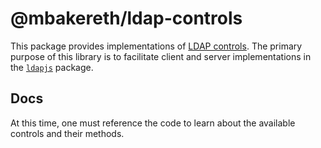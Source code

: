 # @mbakereth/ldap-controls

This package provides implementations of [LDAP controls][controls]. The
primary purpose of this library is to facilitate client and server
implementations in the [`ldapjs`](https://npm.im/ldapjs) package.

## Docs

At this time, one must reference the code to learn about the available
controls and their methods.

[controls]: https://datatracker.ietf.org/doc/html/rfc4511#section-4.1.11
